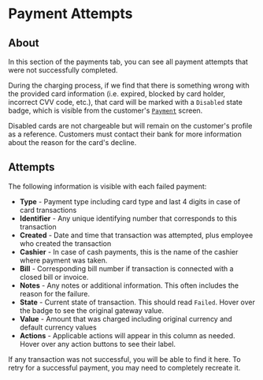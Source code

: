 # Payment Attempts

## About

In this section of the payments tab, you can see all payment attempts that were not successfully completed.

During the charging process, if we find that there is something wrong with the provided card information \(i.e. expired, blocked by card holder, incorrect CVV code, etc.\), that card will be marked with a `Disabled` state badge, which is visible from the customer's [`Payment`](https://mews-systems.gitbook.io/guide/commander/profiles/customer-profile#payments) screen.

Disabled cards are not chargeable but will remain on the customer's profile as a reference. Customers must contact their bank for more information about the reason for the card's decline.

## Attempts

The following information is visible with each failed payment:

* **Type** - Payment type including card type and last 4 digits in case of card transactions
* **Identifier** - Any unique identifying number that corresponds to this transaction
* **Created** - Date and time that transaction was attempted, plus employee who created the transaction
* **Cashier** - In case of cash payments, this is the name of the cashier where payment was taken. 
* **Bill** - Corresponding bill number if transaction is connected with a closed bill or invoice. 
* **Notes** - Any notes or additional information. This often includes the reason for the failure.
* **State** - Current state of transaction. This should read `Failed`. Hover over the badge to see the original gateway value.
* **Value** - Amount that was charged including original currency and default currency values
* **Actions** - Applicable actions will appear in this column as needed. Hover over any action buttons to see their label.

If any transaction was not successful, you will be able to find it here. To retry for a successful payment, you may need to completely recreate it.

